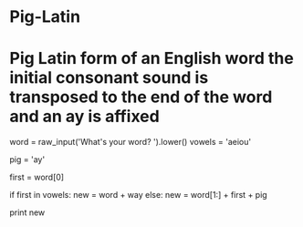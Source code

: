 # Pig-Latin
# Pig Latin form of an English word the initial consonant sound is transposed to the end of  the word and an ay is affixed

word = raw_input('What\'s your word? ').lower()
vowels = 'aeiou'

pig = 'ay'

first = word[0]

if first in vowels:
    new = word + way
else:
    new = word[1:] + first + pig

print new

